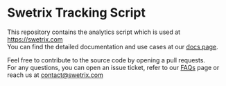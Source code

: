 # Swetrix Tracking Script

This repository contains the analytics script which is used at https://swetrix.com \
You can find the detailed documentation and use cases at our [docs page](https://swetrix.com/docs).

Feel free to contribute to the source code by opening a pull requests. \
For any questions, you can open an issue ticket, refer to our [FAQs](https://swetrix.com/#faq) page or reach us at contact@swetrix.com
